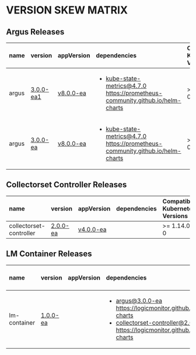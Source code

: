 # VERSION SKEW MATRIX
## Argus Releases
| name | version | appVersion | dependencies | Compatible Kubernetes Versions |
| :---- | :---- | :---- | :---- | :---- |
| argus | [3.0.0-ea1](https://github.com/logicmonitor/helm-charts/releases/tag/argus-3.0.0-ea1) | [v8.0.0-ea](https://hub.docker.com/r/logicmonitor/argus/tags?page=1&name=v8.0.0-ea) | <ul> <li>kube-state-metrics@4.7.0 https://prometheus-community.github.io/helm-charts</li> </ul> | >= 1.14.0-0 | 
| argus | [3.0.0-ea](https://github.com/logicmonitor/helm-charts/releases/tag/argus-3.0.0-ea) | [v8.0.0-ea](https://hub.docker.com/r/logicmonitor/argus/tags?page=1&name=v8.0.0-ea) | <ul> <li>kube-state-metrics@4.7.0 https://prometheus-community.github.io/helm-charts</li> </ul> | >= 1.14.0-0 | 

## Collectorset Controller Releases
| name | version | appVersion | dependencies | Compatible Kubernetes Versions |
| :---- | :---- | :---- | :---- | :---- |
| collectorset-controller | [2.0.0-ea](https://github.com/logicmonitor/helm-charts/releases/tag/collectorset-controller-2.0.0-ea) | [v4.0.0-ea](https://hub.docker.com/r/logicmonitor/collectorset-controller/tags?page=1&name=v4.0.0-ea) | <ul>  </ul> | >= 1.14.0-0 | 

## LM Container Releases
| name | version | appVersion | dependencies | Compatible Kubernetes Versions |
| :---- | :---- | :---- | :---- | :---- |
| lm-container | [1.0.0-ea](https://github.com/logicmonitor/helm-charts/releases/tag/lm-container-1.0.0-ea) |  | <ul> <li>argus@3.0.0-ea https://logicmonitor.github.io/helm-charts</li><li>collectorset-controller@2.0.0-ea https://logicmonitor.github.io/helm-charts</li> </ul> |  | 
